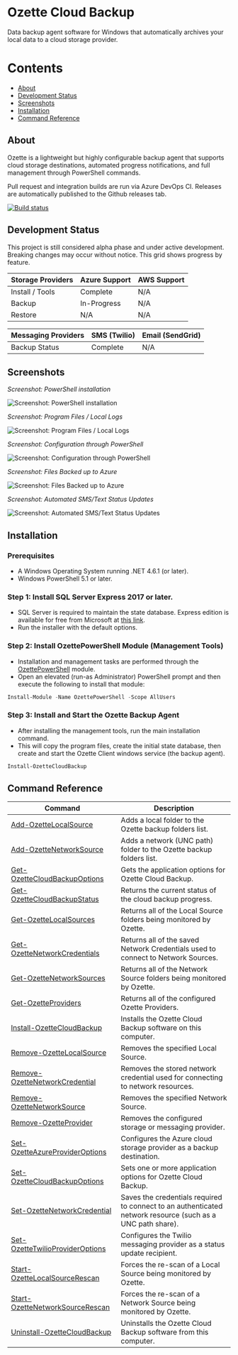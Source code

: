 # Ozette Cloud Backup
Data backup agent software for Windows that automatically archives your local data to a cloud storage provider.

# Contents
* [About](#about)
* [Development Status](#development-status)
* [Screenshots](#screenshots)
* [Installation](#installation)
* [Command Reference](#command-reference)

## About
Ozette is a lightweight but highly configurable backup agent that supports cloud storage destinations, automated progress notifications, and full management through PowerShell commands.

Pull request and integration builds are run via Azure DevOps CI. Releases are automatically published to the Github releases tab.

[![Build status](https://ozette.visualstudio.com/ozette-project/_apis/build/status/ozette-project-CI)](https://ozette.visualstudio.com/ozette-project/_build/latest?definitionId=1)

## Development Status
This project is still considered alpha phase and under active development. Breaking changes may occur without notice. This grid shows progress by feature.

| Storage Providers | Azure Support | AWS Support |
| --- | --- | --- |
| Install / Tools | Complete | N/A |
| Backup | In-Progress | N/A |
| Restore | N/A | N/A |

| Messaging Providers | SMS (Twilio) | Email (SendGrid) |
| --- | --- | --- |
| Backup Status | Complete | N/A |

## Screenshots

*Screenshot: PowerShell installation*

![Screenshot: PowerShell installation](Doc/Screenshots/ps-install.PNG?raw=true "Screenshot: PowerShell installation")

*Screenshot: Program Files / Local Logs*

![Screenshot: Program Files / Local Logs](Doc/Screenshots/logs-folder.PNG?raw=true "Screenshot: Program Files / Local Logs")

*Screenshot: Configuration through PowerShell*

![Screenshot: Configuration through PowerShell](Doc/Screenshots/ps-config.png?raw=true "Screenshot: Configuration through PowerShell")

*Screenshot: Files Backed up to Azure*

![Screenshot: Files Backed up to Azure](Doc/Screenshots/azure-files.png?raw=true "Screenshot: Files Backed up to Azure")

*Screenshot: Automated SMS/Text Status Updates*

![Screenshot: Automated SMS/Text Status Updates](Doc/Screenshots/twilio-status.png?raw=true "Screenshot: Automated SMS/Text Status Updates")

## Installation

### Prerequisites
* A Windows Operating System running .NET 4.6.1 (or later).
* Windows PowerShell 5.1 or later.

### Step 1: Install SQL Server Express 2017 or later.
* SQL Server is required to maintain the state database. Express edition is available for free from Microsoft at [this link](https://www.microsoft.com/en-us/sql-server/sql-server-editions-express). 
* Run the installer with the default options.

### Step 2: Install OzettePowerShell Module (Management Tools)
* Installation and management tasks are performed through the [OzettePowerShell](https://www.powershellgallery.com/packages/OzettePowerShell/) module. 
* Open an elevated (run-as Administrator) PowerShell prompt and then execute the following to install that module:
``` powershell
Install-Module -Name OzettePowerShell -Scope AllUsers
```

### Step 3: Install and Start the Ozette Backup Agent
* After installing the management tools, run the main installation command. 
* This will copy the program files, create the initial state database, then create and start the Ozette Client windows service (the backup agent).
``` powershell
Install-OzetteCloudBackup
```

## Command Reference
| Command | Description |
| --- | --- |
| [Add-OzetteLocalSource](Doc/Commands/Add-OzetteLocalSource.md) | Adds a local folder to the Ozette backup folders list. |
| [Add-OzetteNetworkSource](Doc/Commands/Add-OzetteNetworkSource.md) | Adds a network (UNC path) folder to the Ozette backup folders list. |
| [Get-OzetteCloudBackupOptions](Doc/Commands/Get-OzetteCloudBackupOptions.md) | Gets the application options for Ozette Cloud Backup. |
| [Get-OzetteCloudBackupStatus](Doc/Commands/Get-OzetteCloudBackupStatus.md) | Returns the current status of the cloud backup progress. |
| [Get-OzetteLocalSources](Doc/Commands/Get-OzetteLocalSources.md) | Returns all of the Local Source folders being monitored by Ozette. |
| [Get-OzetteNetworkCredentials](Doc/Commands/Get-OzetteNetworkCredentials.md) | Returns all of the saved Network Credentials used to connect to Network Sources. |
| [Get-OzetteNetworkSources](Doc/Commands/Get-OzetteNetworkSources.md) | Returns all of the Network Source folders being monitored by Ozette. |
| [Get-OzetteProviders](Doc/Commands/Get-OzetteProviders.md) | Returns all of the configured Ozette Providers. |
| [Install-OzetteCloudBackup](Doc/Commands/Install-OzetteCloudBackup.md) | Installs the Ozette Cloud Backup software on this computer. |
| [Remove-OzetteLocalSource](Doc/Commands/Remove-OzetteLocalSource.md) | Removes the specified Local Source. |
| [Remove-OzetteNetworkCredential](Doc/Commands/Remove-OzetteNetworkCredential.md) | Removes the stored network credential used for connecting to network resources. |
| [Remove-OzetteNetworkSource](Doc/Commands/Remove-OzetteNetworkSource.md) | Removes the specified Network Source. |
| [Remove-OzetteProvider](Doc/Commands/Remove-OzetteProvider.md) | Removes the configured storage or messaging provider. |
| [Set-OzetteAzureProviderOptions](Doc/Commands/Set-OzetteAzureProviderOptions.md) | Configures the Azure cloud storage provider as a backup destination. |
| [Set-OzetteCloudBackupOptions](Doc/Commands/Set-OzetteCloudBackupOptions.md) | Sets one or more application options for Ozette Cloud Backup. |
| [Set-OzetteNetworkCredential](Doc/Commands/Set-OzetteNetworkCredential.md) | Saves the credentials required to connect to an authenticated network resource (such as a UNC path share). |
| [Set-OzetteTwilioProviderOptions](Doc/Commands/Set-OzetteTwilioProviderOptions.md) | Configures the Twilio messaging provider as a status update recipient. |
| [Start-OzetteLocalSourceRescan](Doc/Commands/Start-OzetteLocalSourceRescan.md) | Forces the re-scan of a Local Source being monitored by Ozette. |
| [Start-OzetteNetworkSourceRescan](Doc/Commands/Start-OzetteNetworkSourceRescan.md) | Forces the re-scan of a Network Source being monitored by Ozette. |
| [Uninstall-OzetteCloudBackup](Doc/Commands/Uninstall-OzetteCloudBackup.md) | Uninstalls the Ozette Cloud Backup software from this computer. |
